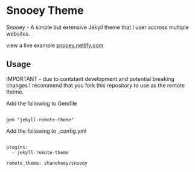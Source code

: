 # Snooey Theme

Snooey - A simple but extensive Jekyll theme that I user accross multiple websites. 

view a live example [snooey.netlify.com](https://snooey.netlify.com)

##  Usage

IMPORTANT - due to contstant development and potential breaking changes I recommend that you fork this repository to use as the remote theme. 

Add the following to Gemfile

```

gem "jekyll-remote-theme"

```

Add the following to _config.yml 

```

plugins:
  - jekyll-remote-theme

remote_theme: shanehoey/snooey

```
